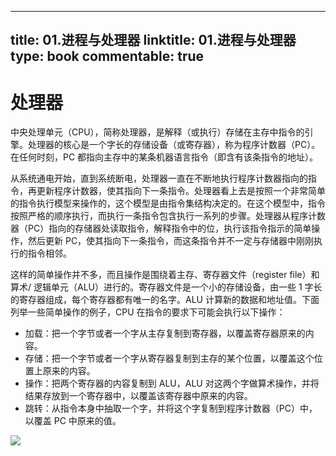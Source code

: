 
---
title: 01.进程与处理器
linktitle: 01.进程与处理器
type: book
commentable: true
---

# 处理器

中央处理单元（CPU），简称处理器，是解释（或执行）存储在主存中指令的引擎。处理器的核心是一个字长的存储设备（或寄存器），称为程序计数器（PC）。在任何时刻，PC 都指向主存中的某条机器语言指令（即含有该条指令的地址）。

从系统通电开始，直到系统断电，处理器一直在不断地执行程序计数器指向的指令，再更新程序计数器，使其指向下一条指令。处理器看上去是按照一个非常简单的指令执行模型来操作的，这个模型是由指令集结构决定的。在这个模型中，指令按照严格的顺序执行，而执行一条指令包含执行一系列的步骤。处理器从程序计数器（PC）指向的存储器处读取指令，解释指令中的位，执行该指令指示的简单操作，然后更新 PC，使其指向下一条指令，而这条指令并不一定与存储器中刚刚执行的指令相邻。

这样的简单操作并不多，而且操作是围绕着主存、寄存器文件（register file）和算术/ 逻辑单元（ALU）进行的。寄存器文件是一个小的存储设备，由一些 1 字长的寄存器组成，每个寄存器都有唯一的名字。ALU 计算新的数据和地址值。下面列举一些简单操作的例子，CPU 在指令的要求下可能会执行以下操作：

- 加载：把一个字节或者一个字从主存复制到寄存器，以覆盖寄存器原来的内容。
- 存储：把一个字节或者一个字从寄存器复制到主存的某个位置，以覆盖这个位置上原来的内容。
- 操作：把两个寄存器的内容复制到 ALU，ALU 对这两个字做算术操作，并将结果存放到一个寄存器中，以覆盖该寄存器中原来的内容。
- 跳转：从指令本身中抽取一个字，并将这个字复制到程序计数器（PC）中，以覆盖 PC 中原来的值。

![](https://ww1.sinaimg.cn/large/007rAy9hgy1g0egpe5ntnj30q20akdgs.jpg)

    
